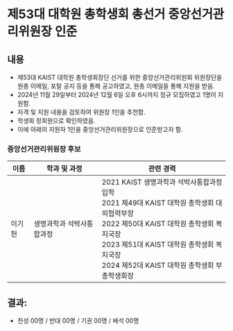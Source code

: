 제53대 대학원 총학생회 총선거 중앙선거관리위원장 인준
===

## 내용

- 제53대 KAIST 대학원 총학생회장단 선거를 위한 중앙선거관리위원회 위원장단을 원총 이메일, 포탈 공지 등을 통해 공고하였고, 원총 이메일을 통해 지원을 받음.
- 2024년 11월 29일부터 2024년 12월 6일 오후 6시까지 정규 모집하였고 1명이 지원함. 
- 자격 및 지원 내용을 검토하여 위원장 1인을 추천함.
- 학생회 정회원으로 확인하였음.
- 이에 아래의 지원자 1인을 중앙선거관리위원장으로 인준받고자 함.

### 중앙선거관리위원장 후보
| 이름 | 학과 및 과정 | 관련 경력 |
|---|---|---|
| 이기헌 | 생명과학과 석박사통합과정 | 2021 KAIST 생명과학과 석박사통합과정 입학 <br> 2021 제49대 KAIST 대학원 총학생회 대외협력부장 <br> 2022 제50대 KAIST 대학원 총학생회 복지국장 <br> 2023 제51대 KAIST 대학원 총학생회 복지국장 <br> 2024 제52대 KAIST 대학원 총학생회 부총학생회장 |

## 결과:
- 찬성 00명 / 반대 00명 / 기권 00명 / 배석 00명

